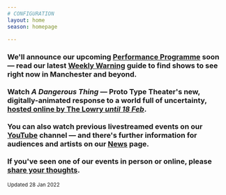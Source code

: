 ```yaml
---
# CONFIGURATION
layout: home
season: homepage

---
```

### We'll announce our upcoming [Performance Programme](/current/2022-springsummer) soon — read our latest <a href="http://wordofwarning.posthaven.com" target="_blank">Weekly Warning</a> guide to find shows to see right now in Manchester and beyond.<br><br>Watch *A Dangerous Thing* — Proto Type Theater's new, digitally-animated response to a world full of uncertainty, <a href="https://thelowry.com/a-dangerous-thing/" target="_blank">hosted online by The Lowry *until 18 Feb*</a>.<br><br>You can also watch previous livestreamed events on our <a href="http://bit.ly/YTwarnmcr" target="_blank">YouTube</a> channel — and there's further information for audiences and artists on our [News](/news) page.<br><br>If you've seen one of our events in person or online, please <a href="http://bit.ly/warnmcrfeedback" target="_blank">share your thoughts</a>.         
<small>Updated 28 Jan 2022</small>
